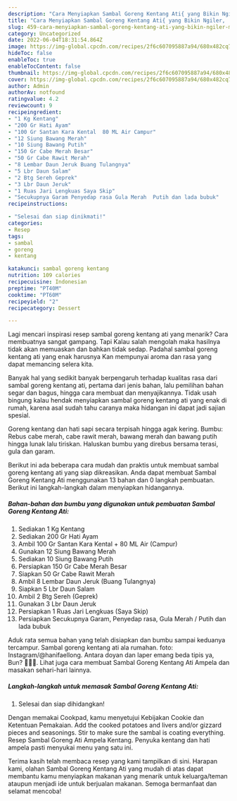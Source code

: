 ```yaml
---
description: "Cara Menyiapkan Sambal Goreng Kentang Ati{ yang Bikin Ngiler,  Menu Buat lebaran"
title: "Cara Menyiapkan Sambal Goreng Kentang Ati{ yang Bikin Ngiler,  Menu Buat lebaran"
slug: 459-cara-menyiapkan-sambal-goreng-kentang-ati-yang-bikin-ngiler-menu-buat-lebaran
category: Uncategorized
date: 2022-06-04T18:31:54.864Z
image: https://img-global.cpcdn.com/recipes/2f6c607095887a94/680x482cq70/sambal-goreng-kentang-ati-foto-resep-utama.jpg
hideToc: false
enableToc: true
enableTocContent: false
thumbnail: https://img-global.cpcdn.com/recipes/2f6c607095887a94/680x482cq70/sambal-goreng-kentang-ati-foto-resep-utama.jpg
cover: https://img-global.cpcdn.com/recipes/2f6c607095887a94/680x482cq70/sambal-goreng-kentang-ati-foto-resep-utama.jpg
author: Admin
authorAv: notfound
ratingvalue: 4.2
reviewcount: 9
recipeingredient:
- "1 Kg Kentang"
- "200 Gr Hati Ayam"
- "100 Gr Santan Kara Kental  80 ML Air Campur"
- "12 Siung Bawang Merah"
- "10 Siung Bawang Putih"
- "150 Gr Cabe Merah Besar"
- "50 Gr Cabe Rawit Merah"
- "8 Lembar Daun Jeruk Buang Tulangnya"
- "5 Lbr Daun Salam"
- "2 Btg Sereh Geprek"
- "3 Lbr Daun Jeruk"
- "1 Ruas Jari Lengkuas Saya Skip"
- "Secukupnya Garam Penyedap rasa Gula Merah  Putih dan lada bubuk"
recipeinstructions:

- "Selesai dan siap dinikmati!"
categories:
- Resep
tags:
- sambal
- goreng
- kentang

katakunci: sambal goreng kentang 
nutrition: 109 calories
recipecuisine: Indonesian
preptime: "PT40M"
cooktime: "PT60M"
recipeyield: "2"
recipecategory: Dessert

---
```



Lagi mencari inspirasi resep sambal goreng kentang ati yang menarik? Cara membuatnya sangat gampang. Tapi Kalau salah mengolah maka hasilnya tidak akan memuaskan dan bahkan tidak sedap. Padahal sambal goreng kentang ati yang enak harusnya Kan mempunyai aroma dan rasa yang dapat memancing selera kita.


Banyak hal yang sedikit banyak berpengaruh terhadap kualitas rasa dari sambal goreng kentang ati, pertama dari jenis bahan, lalu pemilihan bahan segar dan bagus, hingga cara membuat dan menyajikannya. Tidak usah bingung kalau hendak menyiapkan sambal goreng kentang ati yang enak di rumah, karena asal sudah tahu caranya maka hidangan ini dapat jadi sajian spesial.

Goreng kentang dan hati sapi secara terpisah hingga agak kering. Bumbu: Rebus cabe merah, cabe rawit merah, bawang merah dan bawang putih hingga lunak lalu tiriskan. Haluskan bumbu yang direbus bersama terasi, gula dan garam.


Berikut ini ada beberapa cara mudah dan praktis untuk membuat sambal goreng kentang ati yang siap dikreasikan. Anda dapat membuat Sambal Goreng Kentang Ati menggunakan 13 bahan dan 0 langkah pembuatan. Berikut ini langkah-langkah dalam menyiapkan hidangannya.

<!--inarticleads1-->

##### Bahan-bahan dan bumbu yang digunakan untuk pembuatan Sambal Goreng Kentang Ati:

1. Sediakan 1 Kg Kentang
1. Sediakan 200 Gr Hati Ayam
1. Ambil 100 Gr Santan Kara Kental + 80 ML Air (Campur)
1. Gunakan 12 Siung Bawang Merah
1. Sediakan 10 Siung Bawang Putih
1. Persiapkan 150 Gr Cabe Merah Besar
1. Siapkan 50 Gr Cabe Rawit Merah
1. Ambil 8 Lembar Daun Jeruk (Buang Tulangnya)
1. Siapkan 5 Lbr Daun Salam
1. Ambil 2 Btg Sereh (Geprek)
1. Gunakan 3 Lbr Daun Jeruk
1. Persiapkan 1 Ruas Jari Lengkuas (Saya Skip)
1. Persiapkan Secukupnya Garam, Penyedap rasa, Gula Merah / Putih dan lada bubuk


Aduk rata semua bahan yang telah disiapkan dan bumbu sampai keduanya tercampur. Sambal goreng kentang ati ala rumahan. foto: Instagram/@hanifaellong. Antara doyan dan laper emang beda tipis ya, Bun? 🤣🤣🤣. Lihat juga cara membuat Sambal Goreng Kentang Ati Ampela dan masakan sehari-hari lainnya. 

<!--inarticleads2-->

##### Langkah-langkah untuk memasak Sambal Goreng Kentang Ati:


1. Selesai dan siap dihidangkan!

Dengan memakai Cookpad, kamu menyetujui Kebijakan Cookie dan Ketentuan Pemakaian. Add the cooked potatoes and livers and/or gizzard pieces and seasonings. Stir to make sure the sambal is coating everything. Resep Sambal Goreng Ati Ampela Kentang. Penyuka kentang dan hati ampela pasti menyukai menu yang satu ini. 

Terima kasih telah membaca resep yang kami tampilkan di sini. Harapan kami, olahan Sambal Goreng Kentang Ati yang mudah di atas dapat membantu kamu menyiapkan makanan yang menarik untuk keluarga/teman ataupun menjadi ide untuk berjualan makanan. Semoga bermanfaat dan selamat mencoba!

